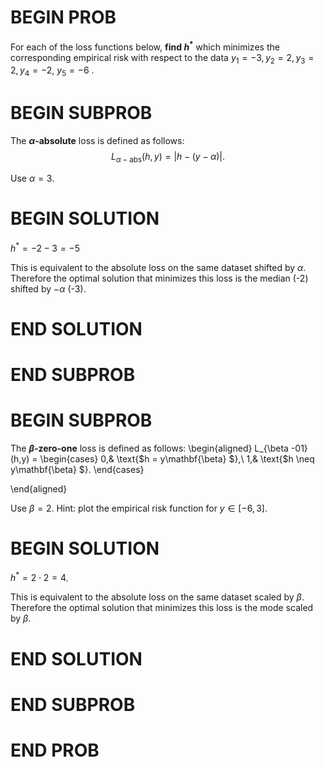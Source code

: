 # BEGIN PROB

<!-- Empirical Risk Minimization Problem -->

For each of the loss functions below, **find $h^*$** which minimizes the
corresponding empirical risk with respect to the data
$y_1 = -3, y_2 = 2, y_3 = 2, y_4 = -2$, $y_5 = -6$ .

# BEGIN SUBPROB

The **$\alpha$-absolute** loss is defined as follows:
$$L_{\alpha-\text{abs} }(h, y) = |h - (y-\alpha) |.$$

Use $\alpha=3$. 

<!-- Bonus \[2 points\]: What is the empirical risk
$R_{\alpha-\text{abs}} (h^*)$? -->

# BEGIN SOLUTION

$h^*=-2-3=-5$

This is equivalent to the absolute loss on the same dataset shifted
by $\alpha$. Therefore the optimal solution that minimizes this loss is
the median (-2) shifted by $-\alpha$ (-3).


# END SOLUTION

# END SUBPROB

# BEGIN SUBPROB

The **$\beta$-zero-one** loss is defined as follows:
\begin{aligned}
                L_{\beta -01}(h,y) = \begin{cases}
                    0,& \text{$h = y\mathbf{\beta} $},\\
                    1,& \text{$h \neq y\mathbf{\beta} $}.
                \end{cases}
            
\end{aligned}

Use $\beta=2$. Hint: plot the empirical risk function for $y\in[-6, 3]$.

<!-- Bonus \[2 points\]: What is the empirical risk $R_{\beta- 01} (h^*)$? -->

# BEGIN SOLUTION

$h^*=2 \cdot 2=4$.

This is equivalent to the absolute loss on the same dataset scaled
by $\beta$. Therefore the optimal solution that minimizes this loss is
the mode scaled by $\beta$.

# END SOLUTION

# END SUBPROB

# END PROB